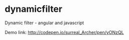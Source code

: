 # dynamicfilter
Dynamic filter - angular and javascript



Demo link: 
http://codepen.io/surreal_Archer/pen/yONzQL
